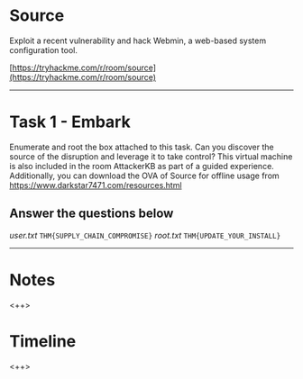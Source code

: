 # Source

Exploit a recent vulnerability and hack Webmin, a web-based system configuration tool.

[https://tryhackme.com/r/room/source](https://tryhackme.com/r/room/source)

---

# Task 1 - Embark

Enumerate and root the box attached to this task. Can you discover the source of the disruption and leverage it to take control?
This virtual machine is also included in the room AttackerKB as part of a guided experience. Additionally, you can download the OVA of Source for offline usage from https://www.darkstar7471.com/resources.html

## Answer the questions below

*user.txt*
`THM{SUPPLY_CHAIN_COMPROMISE}`
*root.txt*
`THM{UPDATE_YOUR_INSTALL}`

---

# Notes
<++>

# Timeline
<++>
